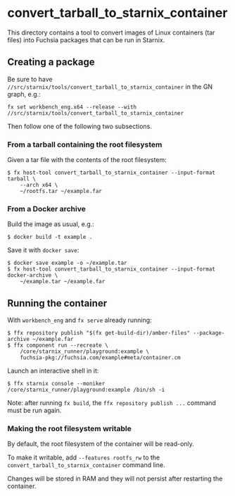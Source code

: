 # convert_tarball_to_starnix_container

This directory contains a tool to convert images of Linux containers (tar files) into Fuchsia
packages that can be run in Starnix.

## Creating a package

Be sure to have `//src/starnix/tools/convert_tarball_to_starnix_container` in
the GN graph, e.g.:
```
fx set workbench_eng.x64 --release --with //src/starnix/tools/convert_tarball_to_starnix_container
```

Then follow one of the following two subsections.

### From a tarball containing the root filesystem

Given a tar file with the contents of the root filesystem:
```
$ fx host-tool convert_tarball_to_starnix_container --input-format tarball \
    --arch x64 \
    ~/rootfs.tar ~/example.far
```

### From a Docker archive

Build the image as usual, e.g.:
```
$ docker build -t example .
```

Save it with `docker save`:
```
$ docker save example -o ~/example.tar
$ fx host-tool convert_tarball_to_starnix_container --input-format docker-archive \
    ~/example.tar ~/example.far
```

## Running the container

With `workbench_eng` and `fx serve` already running:
```
$ ffx repository publish "$(fx get-build-dir)/amber-files" --package-archive ~/example.far
$ ffx component run --recreate \
    /core/starnix_runner/playground:example \
    fuchsia-pkg://fuchsia.com/example#meta/container.cm
```

Launch an interactive shell in it:
```
$ ffx starnix console --moniker /core/starnix_runner/playground:example /bin/sh -i
```

Note: after running `fx build`, the `ffx repository publish ...` command must be
run again.

### Making the root filesystem writable

By default, the root filesystem of the container will be read-only.

To make it writable, add `--features rootfs_rw` to the
`convert_tarball_to_starnix_container` command line.

Changes will be stored in RAM and they will not persist after restarting the
container.
